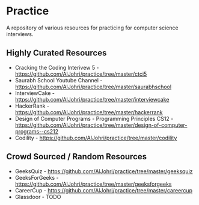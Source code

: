 # Practice

A repository of various resources for practicing for computer science interviews.

## Highly Curated Resources

- Cracking the Coding Interivew 5 - https://github.com/AlJohri/practice/tree/master/ctci5
- Saurabh School Youtube Channel - https://github.com/AlJohri/practice/tree/master/saurabhschool
- InterviewCake - https://github.com/AlJohri/practice/tree/master/interviewcake
- HackerRank - https://github.com/AlJohri/practice/tree/master/hackerrank
- Design of Computer Programs - Programming Principles CS12 - https://github.com/AlJohri/practice/tree/master/design-of-computer-programs--cs212
- Codility - https://github.com/AlJohri/practice/tree/master/codility

## Crowd Sourced / Random Resources

- GeeksQuiz - https://github.com/AlJohri/practice/tree/master/geeksquiz
- GeeksForGeeks - https://github.com/AlJohri/practice/tree/master/geeksforgeeks
- CareerCup - https://github.com/AlJohri/practice/tree/master/careercup
- Glassdoor - TODO